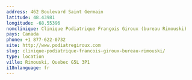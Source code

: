 ```yaml
---
address: 462 Boulevard Saint Germain
latitude: 48.43981
longitude: -68.55396
nomclinique: Clinique Podiatrique François Giroux (bureau Rimouski)
pays: Canada
phone: +1 877-622-0732
site: http://www.podiatregiroux.com
slug: clinique-podiatrique-francois-giroux-bureau-rimouski/
type: location
ville: Rimouski, Quebec G5L 3P1
i18nlanguage: fr
---
```


